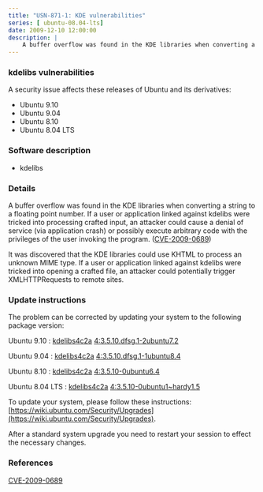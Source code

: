 ```yaml
---
title: "USN-871-1: KDE vulnerabilities"
series: [ ubuntu-08.04-lts]
date: 2009-12-10 12:00:00
description: |
    A buffer overflow was found in the KDE libraries when converting a string to a floating point number. If a user or application linked against kdelibs were tricked into processing crafted input, an attacker could cause a denial of service (via application crash) or possibly execute arbitrary code with the privileges of the user invoking the program. ([CVE-2009-0689](http://people.ubuntu.com/~ubuntu-security/cve/CVE-2009-0689))
--- 
```

 
### kdelibs vulnerabilities

A security issue affects these releases of Ubuntu and its derivatives:

* Ubuntu 9.10
* Ubuntu 9.04
* Ubuntu 8.10
* Ubuntu 8.04 LTS

### Software description

* kdelibs 

### Details

A buffer overflow was found in the KDE libraries when converting a string to a floating point number. If a user or application linked against kdelibs were tricked into processing crafted input, an attacker could cause a denial of service (via application crash) or possibly execute arbitrary code with the privileges of the user invoking the program. ([CVE-2009-0689](http://people.ubuntu.com/~ubuntu-security/cve/CVE-2009-0689))

It was discovered that the KDE libraries could use KHTML to process an unknown MIME type. If a user or application linked against kdelibs were tricked into opening a crafted file, an attacker could potentially trigger XMLHTTPRequests to remote sites. 

### Update instructions

The problem can be corrected by updating your system to the following package version:

Ubuntu 9.10
 : [kdelibs4c2a](https://launchpad.net/ubuntu/+source/kdelibs) <span> [4:3.5.10.dfsg.1-2ubuntu7.2](https://launchpad.net/ubuntu/+source/kdelibs/4:3.5.10.dfsg.1-2ubuntu7.2) </span> 

Ubuntu 9.04
 : [kdelibs4c2a](https://launchpad.net/ubuntu/+source/kdelibs) <span> [4:3.5.10.dfsg.1-1ubuntu8.4](https://launchpad.net/ubuntu/+source/kdelibs/4:3.5.10.dfsg.1-1ubuntu8.4) </span> 

Ubuntu 8.10
 : [kdelibs4c2a](https://launchpad.net/ubuntu/+source/kdelibs) <span> [4:3.5.10-0ubuntu6.4](https://launchpad.net/ubuntu/+source/kdelibs/4:3.5.10-0ubuntu6.4) </span> 

Ubuntu 8.04 LTS
 : [kdelibs4c2a](https://launchpad.net/ubuntu/+source/kdelibs) <span> [4:3.5.10-0ubuntu1~hardy1.5](https://launchpad.net/ubuntu/+source/kdelibs/4:3.5.10-0ubuntu1~hardy1.5) </span> 

To update your system, please follow these instructions: [https://wiki.ubuntu.com/Security/Upgrades](https://wiki.ubuntu.com/Security/Upgrades).

After a standard system upgrade you need to restart your session to effect the necessary changes. 

### References

 [CVE-2009-0689](http://people.ubuntu.com/~ubuntu-security/cve/CVE-2009-0689)
 
